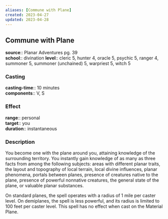 ```yaml
---
aliases: [Commune with Plane]
created: 2023-04-27
updated: 2023-04-28
---
```


## Commune with Plane

**source**:: Planar Adventures pg. 39  
**school**:: divination
**level**:: cleric 5, hunter 4, oracle 5, psychic 5, ranger 4, summoner 5, summoner (unchained) 5, warpriest 5, witch 5

### Casting

**casting-time**:: 10 minutes  
**components**:: V, S

### Effect

**range**:: personal  
**target**:: you  
**duration**:: instantaneous

### Description

You become one with the plane around you, attaining knowledge of the surrounding territory. You instantly gain knowledge of as many as three facts from among the following subjects: areas with different planar traits, the layout and topography of local terrain, local divine influences, planar phenomena, portals between planes, presence of creatures native to the plane, presence of powerful nonnative creatures, the general state of the plane, or valuable planar substances.  
  
On standard planes, the spell operates with a radius of 1 mile per caster level. On demiplanes, the spell is less powerful, and its radius is limited to 100 feet per caster level. This spell has no effect when cast on the Material Plane.
